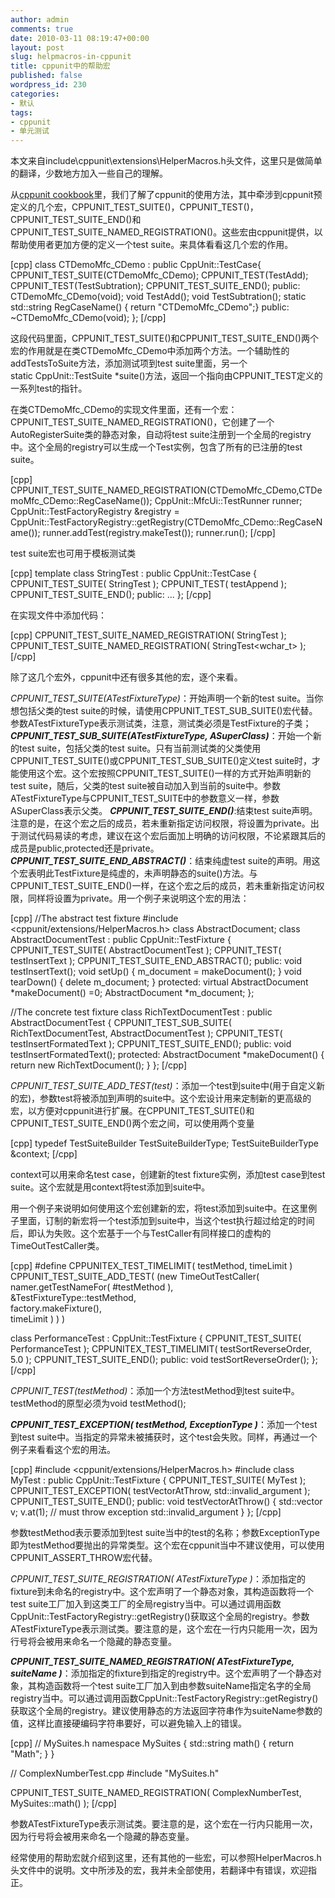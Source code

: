 ```yaml
---
author: admin
comments: true
date: 2010-03-11 08:19:47+00:00
layout: post
slug: helpmacros-in-cppunit
title: cppunit中的帮助宏
published: false
wordpress_id: 230
categories:
- 默认
tags:
- cppunit
- 单元测试
---
```





本文来自include\cppunit\extensions\HelperMacros.h头文件，这里只是做简单的翻译，少数地方加入一些自己的理解。




从[cppunit cookbook](http://www.huubby6.tk/2010/01/27/cppunit-cookbook-chinese/)里，我们了解了cppunit的使用方法，其中牵涉到cppunit预定义的几个宏，CPPUNIT_TEST_SUITE()，CPPUNIT_TEST()，CPPUNIT_TEST_SUITE_END()和CPPUNIT_TEST_SUITE_NAMED_REGISTRATION()。这些宏由cppunit提供，以帮助使用者更加方便的定义一个test suite。来具体看看这几个宏的作用。


[cpp]
class CTDemoMfc_CDemo : public CppUnit::TestCase{
            CPPUNIT_TEST_SUITE(CTDemoMfc_CDemo);
            CPPUNIT_TEST(TestAdd);
            CPPUNIT_TEST(TestSubtration);
            CPPUNIT_TEST_SUITE_END();
public:
	CTDemoMfc_CDemo(void);
	void TestAdd();
	void TestSubtration();
	static std::string RegCaseName() { return "CTDemoMfc_CDemo";}
public:
	~CTDemoMfc_CDemo(void);
};
[/cpp]






这段代码里面，CPPUNIT_TEST_SUITE()和CPPUNIT_TEST_SUITE_END()两个宏的作用就是在类CTDemoMfc_CDemo中添加两个方法。一个辅助性的addTestsToSuite方法，添加测试项到test suite里面，另一个static CppUnit::TestSuite *suite()方法，返回一个指向由CPPUNIT_TEST定义的一系列test的指针。




在类CTDemoMfc_CDemo的实现文件里面，还有一个宏：CPPUNIT_TEST_SUITE_NAMED_REGISTRATION()，它创建了一个AutoRegisterSuite类的静态对象，自动将test suite注册到一个全局的registry中。这个全局的registry可以生成一个Test实例，包含了所有的已注册的test suite。




[cpp]
CPPUNIT_TEST_SUITE_NAMED_REGISTRATION(CTDemoMfc_CDemo,CTDemoMfc_CDemo::RegCaseName());
CppUnit::MfcUi::TestRunner runner;
CppUnit::TestFactoryRegistry &registry =
                 CppUnit::TestFactoryRegistry::getRegistry(CTDemoMfc_CDemo::RegCaseName());
runner.addTest(registry.makeTest());
runner.run();
[/cpp]






test suite宏也可用于模板测试类




[cpp]
template<typename CharType>
class StringTest : public CppUnit::TestCase {
   CPPUNIT_TEST_SUITE( StringTest );
   CPPUNIT_TEST( testAppend );
   CPPUNIT_TEST_SUITE_END();
public:
   ...
};
[/cpp]






在实现文件中添加代码：




[cpp]
CPPUNIT_TEST_SUITE_NAMED_REGISTRATION( StringTest<char> );
CPPUNIT_TEST_SUITE_NAMED_REGISTRATION( StringTest<wchar_t> );
[/cpp]

<!-- more -->






除了这几个宏外，cppunit中还有很多其他的宏，逐个来看。




_CPPUNIT_TEST_SUITE(ATestFixtureType)_：开始声明一个新的test suite。当你想包括父类的test suite的时候，请使用CPPUNIT_TEST_SUB_SUITE()宏代替。参数ATestFixtureType表示测试类，注意，测试类必须是TestFixture的子类；
**_CPPUNIT_TEST_SUB_SUITE(ATestFixtureType, ASuperClass)_**：开始一个新的test suite，包括父类的test suite。只有当前测试类的父类使用CPPUNIT_TEST_SUITE()或CPPUNIT_TEST_SUB_SUITE()定义test suite时，才能使用这个宏。这个宏按照CPPUNIT_TEST_SUITE()一样的方式开始声明新的test suite，随后，父类的test suite被自动加入到当前的suite中。参数ATestFixtureType与CPPUNIT_TEST_SUITE中的参数意义一样，参数ASuperClass表示父类。
**_CPPUNIT_TEST_SUITE_END()_**:结束test suite声明。注意的是，在这个宏之后的成员，若未重新指定访问权限，将设置为private。出于测试代码易读的考虑，建议在这个宏后面加上明确的访问权限，不论紧跟其后的成员是public,protected还是private。
**_CPPUNIT_TEST_SUITE_END_ABSTRACT()_**：结束纯虚test suite的声明。用这个宏表明此TestFixture是纯虚的，未声明静态的suite()方法。与CPPUNIT_TEST_SUITE_END()一样，在这个宏之后的成员，若未重新指定访问权限，同样将设置为private。用一个例子来说明这个宏的用法：




[cpp]
//The abstract test fixture
#include <cppunit/extensions/HelperMacros.h>
class AbstractDocument;
class AbstractDocumentTest : public CppUnit::TestFixture {
  CPPUNIT_TEST_SUITE( AbstractDocumentTest );
  CPPUNIT_TEST( testInsertText );
  CPPUNIT_TEST_SUITE_END_ABSTRACT();
public:
  void testInsertText();
  void setUp()
  {
    m_document = makeDocument();
  }
  void tearDown()
  {
    delete m_document;
  }
protected:
  virtual AbstractDocument *makeDocument() =0;
  AbstractDocument *m_document;
};

//The concrete test fixture
class RichTextDocumentTest : public AbstractDocumentTest {
   CPPUNIT_TEST_SUB_SUITE( RichTextDocumentTest, AbstractDocumentTest );
   CPPUNIT_TEST( testInsertFormatedText );
   CPPUNIT_TEST_SUITE_END();
public:
   void testInsertFormatedText();
protected:
   AbstractDocument *makeDocument()
   {
     return new RichTextDocument();
   }
};
[/cpp]






_CPPUNIT_TEST_SUITE_ADD_TEST(test)_：添加一个test到suite中(用于自定义新的宏)，参数test将被添加到声明的suite中。这个宏设计用来定制新的更高级的宏，以方便对cppunit进行扩展。在CPPUNIT_TEST_SUITE()和CPPUNIT_TEST_SUITE_END()两个宏之间，可以使用两个变量




[cpp]
typedef TestSuiteBuilder<TestFixtureType> TestSuiteBuilderType;
TestSuiteBuilderType &context;
[/cpp]






context可以用来命名test case，创建新的test fixture实例，添加test case到test suite。这个宏就是用context将test添加到suite中。




用一个例子来说明如何使用这个宏创建新的宏，将test添加到suite中。在这里例子里面，订制的新宏将一个test添加到suite中，当这个test执行超过给定的时间后，即认为失败。这个宏基于一个与TestCaller有同样接口的虚构的TimeOutTestCaller类。




[cpp]
#define CPPUNITEX_TEST_TIMELIMIT( testMethod, timeLimit )      \
     CPPUNIT_TEST_SUITE_ADD_TEST( (new TimeOutTestCaller<TestFixtureType>( \
                  namer.getTestNameFor( #testMethod ),         \
                  &TestFixtureType::testMethod,                \
                  factory.makeFixture(),                       \
                  timeLimit ) ) )

class PerformanceTest : CppUnit::TestFixture
{
       CPPUNIT_TEST_SUITE( PerformanceTest );
       CPPUNITEX_TEST_TIMELIMIT( testSortReverseOrder, 5.0 );
       CPPUNIT_TEST_SUITE_END();
public:
       void testSortReverseOrder();
};
[/cpp]






_CPPUNIT_TEST(testMethod)_：添加一个方法testMethod到test suite中。testMethod的原型必须为void testMethod();




**_CPPUNIT_TEST_EXCEPTION( testMethod, ExceptionType )_**：添加一个test到test suite中。当指定的异常未被捕获时，这个test会失败。同样，再通过一个例子来看看这个宏的用法。




[cpp]
#include <cppunit/extensions/HelperMacros.h>
#include <vector>
class MyTest : public CppUnit::TestFixture {
   CPPUNIT_TEST_SUITE( MyTest );
   CPPUNIT_TEST_EXCEPTION( testVectorAtThrow, std::invalid_argument );
   CPPUNIT_TEST_SUITE_END();
public:
   void testVectorAtThrow()
   {
     std::vector<int> v;
     v.at(1);     // must throw exception std::invalid_argument
   }
};
[/cpp]






参数testMethod表示要添加到test suite当中的test的名称；参数ExceptionType即为testMethod要抛出的异常类型。这个宏在cppunit当中不建议使用，可以使用CPPUNIT_ASSERT_THROW宏代替。




_CPPUNIT_TEST_SUITE_REGISTRATION( ATestFixtureType )_：添加指定的fixture到未命名的registry中。这个宏声明了一个静态对象，其构造函数将一个test suite工厂加入到这类工厂的全局registry当中。可以通过调用函数CppUnit::TestFactoryRegistry::getRegistry()获取这个全局的registry。参数ATestFixtureType表示测试类。要注意的是，这个宏在一行内只能用一次，因为行号将会被用来命名一个隐藏的静态变量。




**_CPPUNIT_TEST_SUITE_NAMED_REGISTRATION( ATestFixtureType, suiteName )_**：添加指定的fixture到指定的registry中。这个宏声明了一个静态对象，其构造函数将一个test suite工厂加入到由参数suiteName指定名字的全局registry当中。可以通过调用函数CppUnit::TestFactoryRegistry::getRegistry()获取这个全局的registry。建议使用静态的方法返回字符串作为suiteName参数的值，这样比直接硬编码字符串要好，可以避免输入上的错误。




[cpp]
// MySuites.h
namespace MySuites {
  std::string math() {
    return "Math";
  }
}

// ComplexNumberTest.cpp
#include "MySuites.h"

CPPUNIT_TEST_SUITE_NAMED_REGISTRATION( ComplexNumberTest, MySuites::math() );
[/cpp]






参数ATestFixtureType表示测试类。要注意的是，这个宏在一行内只能用一次，因为行号将会被用来命名一个隐藏的静态变量。




经常使用的帮助宏就介绍到这里，还有其他的一些宏，可以参照HelperMacros.h头文件中的说明。文中所涉及的宏，我并未全部使用，若翻译中有错误，欢迎指正。
